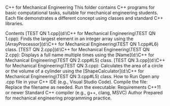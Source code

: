 C++ for Mechanical Engineering
This folder contains C++ programs for basic computational tasks, suitable for mechanical engineering students. Each file demonstrates a different concept using classes and standard C++ libraries.

Contents
[TEST QN 1.cpp](d:\C++ for Mechanical Engineering\TEST QN 1.cpp): Finds the largest element in an integer array using the [ArrayProcessor](d:\C++ for Mechanical Engineering\TEST QN 1.cpp#L6) class.
[TEST QN 2.cpp](d:\C++ for Mechanical Engineering\TEST QN 2.cpp): Displays a full name multiple times using the [Name](d:\C++ for Mechanical Engineering\TEST QN 2.cpp#L5) class.
[TEST QN 3.cpp](d:\C++ for Mechanical Engineering\TEST QN 3.cpp): Calculates the area of a circle or the volume of a cylinder using the [ShapeCalculator](d:\C++ for Mechanical Engineering\TEST QN 3.cpp#L5) class.
How to Run
Open any .cpp file in your C++ IDE (e.g., Visual Studio Code).
Compile the file:
Replace the filename as needed.
Run the executable:
Requirements
C++11 or newer
Standard C++ compiler (e.g., g++, clang, MSVC)
Author
Prepared for mechanical engineering programming practice.
